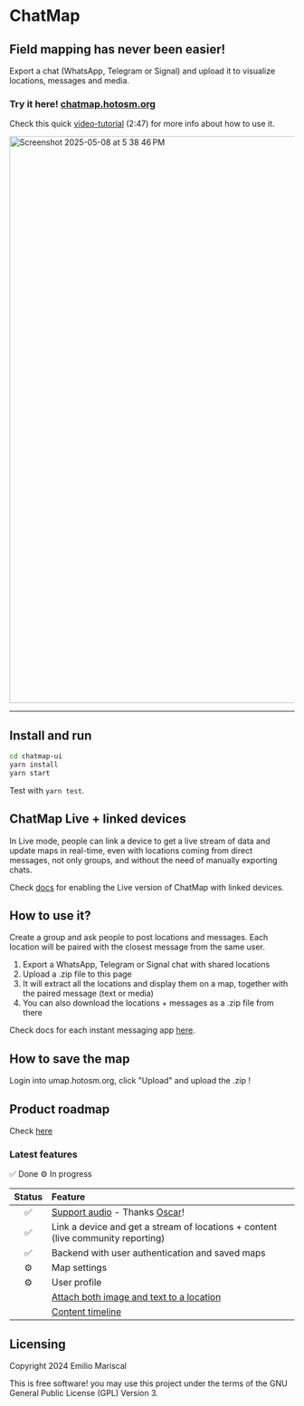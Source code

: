 # ChatMap

## Field mapping has never been easier!

Export a chat (WhatsApp, Telegram or Signal) and upload it to visualize locations, messages and media.

### Try it here! [chatmap.hotosm.org](https://chatmap.hotosm.org)

Check this quick [video-tutorial](https://www.youtube.com/watch?v=ScHgVhyj1aw) (2:47) for more info about how to use it.

<img width="1001" alt="Screenshot 2025-05-08 at 5 38 46 PM" src="https://github.com/user-attachments/assets/9a9e50e0-f154-4fc3-b574-09bf54b23c67" />

---

## Install and run

```bash
cd chatmap-ui
yarn install
yarn start
```

Test with `yarn test`.

## ChatMap Live + linked devices

In Live mode, people can link a device to get a live stream of data and update maps in real-time,
even with locations coming from direct messages, not only groups, and without the need of manually
exporting chats.

Check [docs](https://github.com/hotosm/chatmap/blob/feature/live/docs/live.md) for enabling
the Live version of ChatMap with linked devices.

## How to use it?

Create a group and ask people to post locations and messages. Each location will be paired 
with the closest message from the same user.

1. Export a WhatsApp, Telegram or Signal chat with shared locations
2. Upload a .zip file to this page
3. It will extract all the locations and display them on a map, together with the paired message (text or media)
4. You can also download the locations + messages as a .zip file from there

Check docs for each instant messaging app [here](https://github.com/hotosm/chatmap/blob/master/docs/apps.md).

## How to save the map

Login into umap.hotosm.org, click "Upload" and upload the .zip !

## Product roadmap

Check [here](https://github.com/orgs/hotosm/projects/46/views/1)

### Latest features

✅ Done
⚙️ In progress

<!-- prettier-ignore-start -->
| Status | Feature |
|:--:| :-- |
|✅| [Support audio](https://github.com/hotosm/chatmap/issues/5) - Thanks [Oscar](https://github.com/oxcar)!|
|✅| Link a device and get a stream of locations + content (live community reporting)|
|✅| Backend with user authentication and saved maps |
|⚙️| Map settings
|⚙️| User profile
| | [Attach both image and text to a location](https://github.com/hotosm/chatmap/issues/1) |
| | [Content timeline](https://github.com/hotosm/chatmap/issues/7) |

## Licensing

Copyright 2024 Emilio Mariscal

This is free software! you may use this project under the terms of the GNU General Public License (GPL) Version 3.
